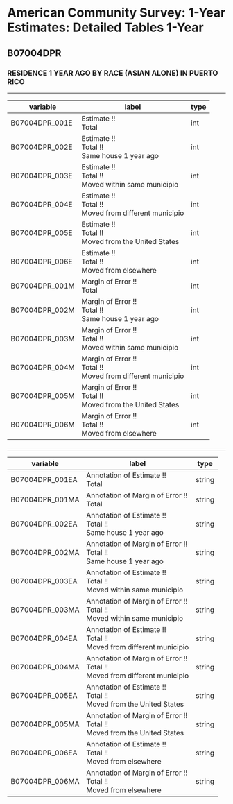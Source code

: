 # American Community Survey: 1-Year Estimates: Detailed Tables 1-Year

## B07004DPR

### RESIDENCE 1 YEAR AGO BY RACE (ASIAN ALONE) IN PUERTO RICO

___

| variable | label | type |
| ----- | ----- | ----- |
| B07004DPR_001E | Estimate !!<br>Total | int |
| B07004DPR_002E | Estimate !!<br>Total !!<br>Same house 1 year ago | int |
| B07004DPR_003E | Estimate !!<br>Total !!<br>Moved within same municipio | int |
| B07004DPR_004E | Estimate !!<br>Total !!<br>Moved from different municipio | int |
| B07004DPR_005E | Estimate !!<br>Total !!<br>Moved from the United States | int |
| B07004DPR_006E | Estimate !!<br>Total !!<br>Moved from elsewhere | int |
| B07004DPR_001M | Margin of Error !!<br>Total | int |
| B07004DPR_002M | Margin of Error !!<br>Total !!<br>Same house 1 year ago | int |
| B07004DPR_003M | Margin of Error !!<br>Total !!<br>Moved within same municipio | int |
| B07004DPR_004M | Margin of Error !!<br>Total !!<br>Moved from different municipio | int |
| B07004DPR_005M | Margin of Error !!<br>Total !!<br>Moved from the United States | int |
| B07004DPR_006M | Margin of Error !!<br>Total !!<br>Moved from elsewhere | int |
### 

___

| variable | label | type |
| ----- | ----- | ----- |
| B07004DPR_001EA | Annotation of Estimate !!<br>Total | string |
| B07004DPR_001MA | Annotation of Margin of Error !!<br>Total | string |
| B07004DPR_002EA | Annotation of Estimate !!<br>Total !!<br>Same house 1 year ago | string |
| B07004DPR_002MA | Annotation of Margin of Error !!<br>Total !!<br>Same house 1 year ago | string |
| B07004DPR_003EA | Annotation of Estimate !!<br>Total !!<br>Moved within same municipio | string |
| B07004DPR_003MA | Annotation of Margin of Error !!<br>Total !!<br>Moved within same municipio | string |
| B07004DPR_004EA | Annotation of Estimate !!<br>Total !!<br>Moved from different municipio | string |
| B07004DPR_004MA | Annotation of Margin of Error !!<br>Total !!<br>Moved from different municipio | string |
| B07004DPR_005EA | Annotation of Estimate !!<br>Total !!<br>Moved from the United States | string |
| B07004DPR_005MA | Annotation of Margin of Error !!<br>Total !!<br>Moved from the United States | string |
| B07004DPR_006EA | Annotation of Estimate !!<br>Total !!<br>Moved from elsewhere | string |
| B07004DPR_006MA | Annotation of Margin of Error !!<br>Total !!<br>Moved from elsewhere | string |

